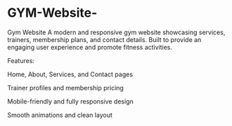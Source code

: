 # GYM-Website-

Gym Website
A modern and responsive gym website showcasing services, trainers, membership plans, and contact details. Built to provide an engaging user experience and promote fitness activities.

Features:

Home, About, Services, and Contact pages

Trainer profiles and membership pricing

Mobile-friendly and fully responsive design

Smooth animations and clean layout

